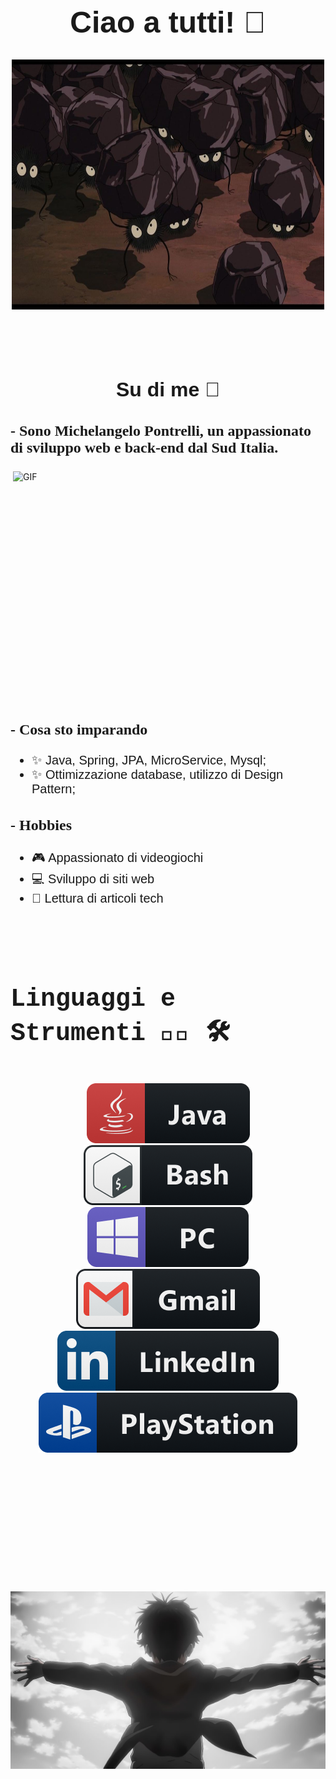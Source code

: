 <div align="center">
  <h1 style="font-size: 48px; font-weight: bold; font-family: 'Arial', sans-serif;">Ciao a tutti! 👋</h1>
</div>

<div align="center">
  <img height="400" width="500" align="center" src="assets/daidai.jpeg">
</div>

<br><br><br>

<div align="center">
  <h2 style="font-size: 32px; font-family: 'Verdana', sans-serif;">Su di me 💬</h2>
</div>

<h3 style="font-size: 24px; font-family: 'Georgia', serif;">
  - Sono Michelangelo Pontrelli, un appassionato di sviluppo web e back-end dal Sud Italia.
</h3>

<img height="400" width="500" alt="GIF" align="right" src="assets/1936.gif">

<h3 style="font-size: 24px; font-family: 'Georgia', serif;">- Cosa sto imparando</h3>
<ul style="font-size: 20px; font-family: 'Tahoma', sans-serif;">
  <li>✨ Java, Spring, JPA, MicroService, Mysql;</li>
  <li>✨ Ottimizzazione database, utilizzo di Design Pattern;</li>
</ul>

<h3 style="font-size: 24px; font-family: 'Georgia', serif;">- Hobbies</h3>
<ul style="font-size: 20px; font-family: 'Tahoma', sans-serif;">
  <li>🎮 Appassionato di videogiochi</li>
  <li>💻 Sviluppo di siti web</li>
  <li>📖 Lettura di articoli tech</li>
</ul>

<br><br><br>

<h1 style="font-size: 40px; font-weight: bold; font-family: 'Courier New', monospace;">Linguaggi e Strumenti 👨‍💻 🛠</h1>
<br>

<div align="center">
  <img src="assets/java.png">
  <img src="assets/bash.png">
  <img src="assets/pc.png">
  <img src="assets/gmail.png">
  <img src="assets/linkedin.png">
  <img src="assets/playstation@3x.png">
</div>

<br><br><br>

<div align="center">
  <h1 style="font-size: 48px; font-family: 'Comic Sans MS', cursive;">👋👋👋👋👋👋👋👋👋👋</h1>
  <img src="assets/eren.png">
</div>
